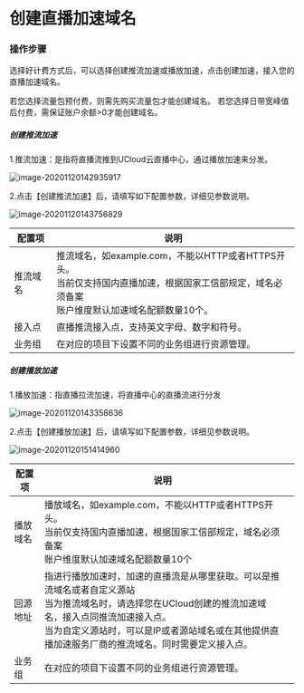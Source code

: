 # 创建直播加速域名

### 操作步骤

选择好计费方式后，可以选择创建推流加速或播放加速，点击创建加速，接入您的直播加速域名。

若您选择流量包预付费，则需先购买流量包才能创建域名。 若您选择日带宽峰值后付费，需保证账户余额>0才能创建域名。

##### 创建推流加速

1.推流加速：是指将直播流推到UCloud云直播中心，通过播放加速来分发。

![image-20201120142935917](../../ucdn/images/image-20201120142935917.png)

2.点击【创建推流加速】后，请填写如下配置参数，详细见参数说明。

![image-20201120143756829](../../ucdn/images/image-20201120143756829.png)

| 配置项   | 说明                                                         |
| -------- | ------------------------------------------------------------ |
| 推流域名 | 推流域名，如example.com，不能以HTTP或者HTTPS开头。<br />当前仅支持国内直播加速，根据国家工信部规定，域名必须备案<br />账户维度默认加速域名配额数量10个。 |
| 接入点   | 直播推流接入点，支持英文字母、数字和符号。                   |
| 业务组   | 在对应的项目下设置不同的业务组进行资源管理。                 |

##### 创建播放加速

1.播放加速：指直播拉流加速，将直播中心的直播流进行分发

![image-20201120143358636](../../ulive/images/image-20201120143358636.png)

2.点击【创建播放加速】后，请填写如下配置参数，详细见参数说明。

![image-20201120151414960](../../ucdn/images/image-20201120151414960.png)

| 配置项   | 说明                                                         |      |
| -------- | ------------------------------------------------------------ | ---- |
| 播放域名 | 播放域名，如example.com，不能以HTTP或者HTTPS开头。<br />当前仅支持国内直播加速，根据国家工信部规定，域名必须备案<br />账户维度默认加速域名配额数量10个 |      |
| 回源地址 | 指进行播放加速时，加速的直播流是从哪里获取。可以是推流域名或者自定义源站<br />当为推流域名时，请选择您在UCloud创建的推流加速域名，接入点同推流加速接入点。<br />当为自定义源站时，可以是IP或者源站域名或在其他提供直播加速服务厂商的推流域名。同时需要定义接入点。 |      |
| 业务组   | 在对应的项目下设置不同的业务组进行资源管理。                 |      |

